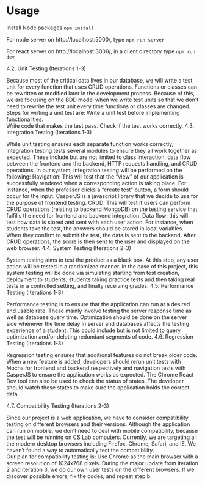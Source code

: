# Usage
Install Node packages
` npm install `

For node server on http://localhost:5000/,
type ` npm run server `


For react server on http://localhost:3000/,
in a client directory type ` npm run dev `

 
4.2. Unit Testing (Iterations 1-3)
 
Because most of the critical data lives in our database, we will write a test unit for every function that uses CRUD operations. Functions or classes can be rewritten or modified later in the development process. Because of this, we are focusing on the BDD model when we write test units so that we don't need to rewrite the test unit every time functions or classes are changed.  
Steps for writing a unit test are: 
Write a unit test before implementing functionalities.  
Write code that makes the test pass. 
Check if the test works correctly. 
4.3. Integration Testing (Iterations 1-3)
 
While unit testing ensures each separate function works correctly, integration testing tests several modules to ensure they all work together as expected. These include but are not limited to class interaction, data flow between the frontend and the backend, HTTP requests handling, and CRUD operations. In our system, integration testing will be performed on the following:
Navigation: This will test that the “view” of our application is successfully rendered when a corresponding action is taking place. For instance, when the professor clicks a “create test” button, a form should occur for the input. CasperJS is a javascript library that we decide to use for the purpose of frontend testing.
CRUD: This will test if users can perform CRUD operations (relating to backend MongoDB) on the testing service that fulfills the need for frontend and backend integration.
Data flow: this will test how data is stored and sent with each user action. For instance, when students take the test, the answers should be stored in local variables. When they confirm to submit the test, the data is sent to the backend. After CRUD operations, the score is then sent to the user and displayed on the web browser.
4.4. System Testing (Iterations 2-3)
 
System testing aims to test the product as a black box. At this step, any user action will be tested in a randomized manner. In the case of this project, this system testing will be done via simulating starting from test creation, deployment to students, students taking practice tests and then taking real tests in a controlled setting, and finally receiving grades.
4.5. Performance Testing (Iterations 1-3)
 
Performance testing is to ensure that the application can run at a desired and usable rate. These mainly involve testing the server response time as well as database query time. Optimization should be done on the server side whenever the time delay in server and databases affects the testing experience of a student. This could include but is not limited to query optimization and/or deleting redundant segments of code.
4.6. Regression Testing (Iterations 1-3)
 
Regression testing ensures that additional features do not break older code. When a new feature is added, developers should rerun unit tests with Mocha for frontend and backend respectively and navigation tests with CasperJS to ensure the application works as expected. 
The Chrome React Dev tool can also be used to check the status of states. The developer should watch these states to make sure the application holds the correct data. 
 
4.7. Compatibility Testing (Iterations 2-3)
 
Since our project is a web application, we have to consider compatibility testing on different browsers and their versions. Although the application can run on mobile, we don’t need to deal with mobile compatibility, because the test will be running on CS Lab computers. 
Currently, we are targeting all the modern desktop browsers including Firefox, Chrome, Safari, and IE. 
We haven’t found a way to automatically test the compatibility.  
Our plan for compatibility testing is: 
Use Chrome as the main browser with a screen resolution of 1024x768 pixels.
During the major update from iteration 2 and iteration 3, we do our own user tests on the different browsers. 
If we discover possible errors, fix the codes, and repeat step b.
